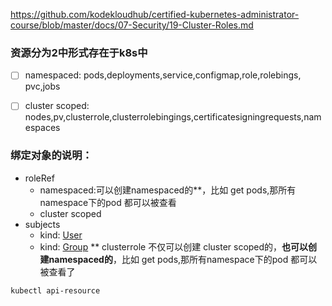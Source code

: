 https://github.com/kodekloudhub/certified-kubernetes-administrator-course/blob/master/docs/07-Security/19-Cluster-Roles.md

### 资源分为2中形式存在于k8s中
* [ ] namespaced:
    pods,deployments,service,configmap,role,rolebings,
    pvc,jobs
* [ ] cluster scoped:
    nodes,pv,clusterrole,clusterrolebingings,certificatesigningrequests,namespaces


### 绑定对象的说明：
* roleRef
    * namespaced:可以创建namespaced的**，比如 get pods,那所有namespace下的pod 都可以被查看
    * cluster scoped
* subjects
    * kind: [User](cluster-admin-role-binding.yaml)
    * kind: [Group](more/binding.yaml)
**
clusterrole 不仅可以创建 cluster scoped的，**也可以创建namespaced的**，比如 get pods,那所有namespace下的pod 都可以被查看了

```
kubectl api-resource
```
 
